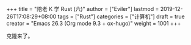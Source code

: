 +++
title = "陪老 K 学 Rust (六)"
author = ["Eviler"]
lastmod = 2019-12-26T17:08:29+08:00
tags = ["Rust"]
categories = ["计算机"]
draft = true
creator = "Emacs 26.3 (Org mode 9.3 + ox-hugo)"
weight = 1001
+++

克隆来了。
<!--more-->
